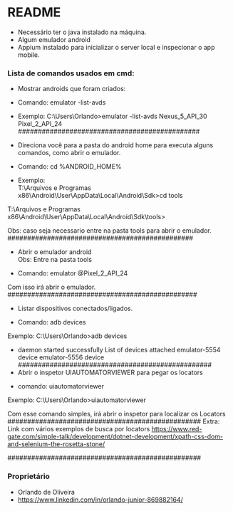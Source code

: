 # README #

- Necessário ter o java instalado na máquina. 
- Algum emulador android
- Appium instalado para inicializar o server local e inspecionar o app mobile.

### Lista de comandos usados em cmd: ###
* Mostrar androids que foram criados:

- Comando: emulator -list-avds

- Exemplo: C:\Users\Orlando>emulator -list-avds
Nexus_5_API_30
Pixel_2_API_24
##############################################
* Direciona você para a pasta do android home para executa alguns comandos, como abrir o emulador.

- Comando: cd %ANDROID_HOME% 

- Exemplo:	
T:\Arquivos e Programas x86\Android\User\AppData\Local\Android\Sdk>cd tools

T:\Arquivos e Programas x86\Android\User\AppData\Local\Android\Sdk\tools>
	
Obs: caso seja necessario entre na pasta tools para abrir o emulador.
###############################################
* Abrir o emulador android  
Obs: Entre na pasta tools

- Comando: emulator @Pixel_2_API_24

Com isso irá abrir o emulador.
################################################
* Listar dispositivos conectados/ligados.

- Comando: adb devices 

Exemplo:
C:\Users\Orlando>adb devices
* daemon started successfully
List of devices attached
emulator-5554   device
emulator-5556   device
#################################################
* Abrir o inspetor UIAUTOMATORVIEWER para pegar os locators

- comando: uiautomatorviewer

Exemplo:
C:\Users\Orlando>uiautomatorviewer

Com esse comando simples, irá abrir o inspetor para localizar os Locators
#################################################
Extra: Link com vários exemplos de busca por locators
https://www.red-gate.com/simple-talk/development/dotnet-development/xpath-css-dom-and-selenium-the-rosetta-stone/

#################################################
### Proprietário ###

* Orlando de Oliveira
* https://www.linkedin.com/in/orlando-junior-869882164/